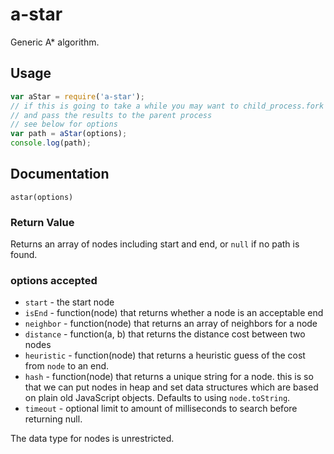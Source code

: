 # a-star

Generic A* algorithm.

## Usage

```js
var aStar = require('a-star');
// if this is going to take a while you may want to child_process.fork
// and pass the results to the parent process
// see below for options
var path = aStar(options);
console.log(path);
```

## Documentation

`astar(options)`

### Return Value

Returns an array of nodes including start and end, or `null` if no path
is found.

### options accepted

 * `start` - the start node
 * `isEnd` - function(node) that returns whether a node is an acceptable end
 * `neighbor` - function(node) that returns an array of neighbors for a node
 * `distance` - function(a, b) that returns the distance cost between two
   nodes
 * `heuristic` - function(node) that returns a heuristic guess of the cost
   from `node` to an end.
 * `hash` - function(node) that returns a unique string for a node. this is
   so that we can put nodes in heap and set data structures which are based
   on plain old JavaScript objects. Defaults to using `node.toString`.
 * `timeout` - optional limit to amount of milliseconds to search before
   returning null.

The data type for nodes is unrestricted.
